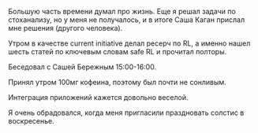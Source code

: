 Большую часть времени думал про жизнь. Еще я решал задачи по стоханализу, но у меня не получалось, и в итоге Саша Каган прислал мне решения (другого человека).

Утром в качестве current initiative делал ресерч по RL, а именно нашел шесть статей по ключевым словам safe RL и прочитал полторы. 

Беседовал с Сашей Бережным 15:00-16:00.

Принял утром 100мг кофеина, поэтому был почти не сонливым. 

Интеграция приложений кажется довольно веселой.

Я очень обрадовался, когда меня пригласили праздновать солстис в воскресенье.